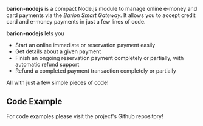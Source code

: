 **barion-nodejs** is a compact Node.js module to manage online e-money and card payments via the *Barion Smart Gateway*.
It allows you to accept credit card and e-money payments in just a few lines of code.

**barion-nodejs** lets you
 * Start an online immediate or reservation payment easily
 * Get details about a given payment
 * Finish an ongoing reservation payment completely or partially, with automatic refund support
 * Refund a completed payment transaction completely or partially

All with just a few simple pieces of code!

## Code Example
For code examples please visit the project's Github repository! 